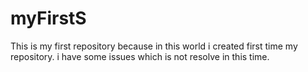 # myFirstS
This is my first repository because in this world i created first time my repository.
i have some issues which is not resolve in this time.
